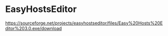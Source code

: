 # EasyHostsEditor

<https://sourceforge.net/projects/easyhostseditor/files/Easy%20Hosts%20Editor%203.0.exe/download>
